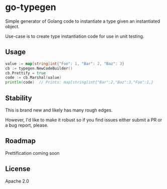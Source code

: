 # go-typegen
Simple generator of Golang code to instantiate a type given an instantiated object. 

Use-case is to create type instantiation code for use in unit testing.

## Usage

```go
value := map[string]int{"Foo": 1, "Bar": 2, "Baz": 3} 
cb := typegen.NewCodeBuilder()
cb.Prettify = true
code := cb.Marshal(value)
println(code)  // Prints: map[string]int{"Bar":2,"Baz":3,"Foo":1,} 
```

## Stability
This is brand new and likely has many rough edges. 

However, I'd like to make it robust so if you find issues either submit a PR or a bug report, please.

## Roadmap
Prettification coming soon

## License
Apache 2.0
